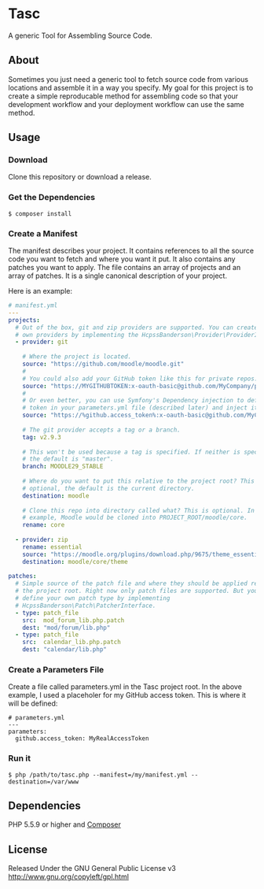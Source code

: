 # Tasc

A generic Tool for Assembling Source Code.

## About

Sometimes you just need a generic tool to fetch source code from various 
locations and assemble it in a way you specify. My goal for this project is to
create a simple reproducable method for assembling code so that your 
development workflow and your deployment workflow can use the same method.

## Usage

### Download

Clone this repository or download a release.

### Get the Dependencies

```
$ composer install
```

### Create a Manifest

The manifest describes your project. It contains references to all the source
code you want to fetch and where you want it put. It also contains any patches
you want to apply. The file contains an array of projects and an array of 
patches. It is a single canonical description of your project.

Here is an example:

```yml
# manifest.yml
---
projects:
  # Out of the box, git and zip providers are supported. You can create your
  # own providers by implementing the HcpssBanderson\Provider\ProviderInterface.
  - provider: git
    
    # Where the project is located. 
    source: "https://github.com/moodle/moodle.git"
    # 
    # You could also add your GitHub token like this for private repos:
    source: "https://MYGITHUBTOKEN:x-oauth-basic@github.com/MyCompany/private.git"
    # 
    # Or even better, you can use Symfony's Dependency injection to define the
    # token in your parameters.yml file (described later) and inject it here:
    source: "https://%github.access_token%:x-oauth-basic@github.com/MyCompany/private.git"
    
    # The git provider accepts a tag or a branch.
    tag: v2.9.3
    
    # This won't be used because a tag is specified. If neither is specified,
    # the default is "master".
    branch: MOODLE29_STABLE
    
    # Where do you want to put this relative to the project root? This is 
    # optional, the default is the current directory.
    destination: moodle
    
    # Clone this repo into directory called what? This is optional. In this 
    # example, Moodle would be cloned into PROJECT_ROOT/moodle/core.
    rename: core
    
  - provider: zip
    rename: essential
    source: "https://moodle.org/plugins/download.php/9675/theme_essential_moodle29_2015062412.zip"
    destination: moodle/core/theme
  
patches:
  # Simple source of the patch file and where they should be applied relative to 
  # the project root. Right now only patch files are supported. But you can
  # define your own patch type by implementing 
  # HcpssBanderson\Patch\PatcherInterface.
  - type: patch_file
    src:  mod_forum_lib.php.patch
    dest: "mod/forum/lib.php"
  - type: patch_file
    src:  calendar_lib.php.patch
    dest: "calendar/lib.php"
```

### Create a Parameters File

Create a file called parameters.yml in the Tasc project root. In the above 
example, I used a placeholer for my GitHub access token. This is where it will
be defined:

```
# parameters.yml
---
parameters:
  github.access_token: MyRealAccessToken
```

### Run it

```
$ php /path/to/tasc.php --manifest=/my/manifest.yml --destination=/var/www
```

## Dependencies

PHP 5.5.9 or higher and [Composer](https://getcomposer.org/)

## License

Released Under the GNU General Public License v3 
http://www.gnu.org/copyleft/gpl.html
